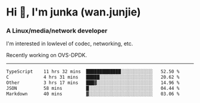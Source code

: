 
<h1 >Hi 👋, I'm junka (wan.junjie)</h1>
<h3 >A Linux/media/network developer</h3>


I'm interested in lowlevel of codec, networking, etc.

Recently working on OVS-DPDK.

---

<!--START_SECTION:waka-->

```txt
TypeScript    11 hrs 32 mins  █████████████░░░░░░░░░░░░   52.50 %
C             4 hrs 31 mins   █████░░░░░░░░░░░░░░░░░░░░   20.62 %
Other         3 hrs 17 mins   ███▓░░░░░░░░░░░░░░░░░░░░░   14.96 %
JSON          58 mins         █░░░░░░░░░░░░░░░░░░░░░░░░   04.44 %
Markdown      40 mins         ▓░░░░░░░░░░░░░░░░░░░░░░░░   03.06 %
```

<!--END_SECTION:waka-->
